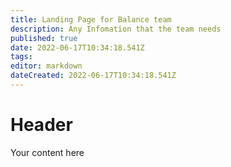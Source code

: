 ```yaml
---
title: Landing Page for Balance team
description: Any Infomation that the team needs
published: true
date: 2022-06-17T10:34:18.541Z
tags: 
editor: markdown
dateCreated: 2022-06-17T10:34:18.541Z
---
```


# Header
Your content here